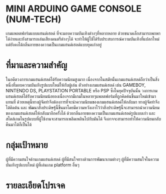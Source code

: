 # MINI ARDUINO GAME CONSOLE (NUM-TECH)
เกมแพลตฟอร์มแบบแฮนด์เฮลด์	ที่จะมอบความบันเทิงต่างๆที่หลากหลาย ด้วยขนาดเล็กสามารถพกพาได้ง่ายและยังสามารถเล่นเสียงดนตรีต่างๆได้ 	จะทำให้ผู้ใช้ได้รับประสบการณ์ความบันเทิงที่แปลกใหม่ 	แต่ยังคงได้กลิ่นอายของความเป็นเกมแฮนด์เฮลด์แบบยุคเก่าอยู่
# ที่มาและความสำคัญ
ในอดีตวงการเกมแฮนด์เฮลด์ได้รับความนิยมสูงมาก เนื่องจากในสมัยนั้นเกมแฮนด์เฮลด์ถือว่าเป็นสิ่งหนึ่งที่มอบความบันเทิงรูปแบบใหม่ให้กับผู้เล่น ตัวอย่างเกมแฮนด์เฮลด์ เช่น GAMEBOY, NINTENDO DS, PLAYSTATION PORTABLE หรือ PSP 
ซึ่งในยุคปัจจุบันนั้น วงการเกมแฮนด์เฮลด์ได้รับความนิยมน้อยลงเนื่องจากมีเกมในหลายๆแพลตฟอร์มที่ถูกคิดค้นขึ้นมาใหม่เข้ามาแทนที่ 
ด้วยเหตุนี้ทางผู้จัดทำจึงต้องการที่จะนำความนิยมของเกมแฮนด์เฮลด์ให้กลับมา ทางผู้จัดทำจึงได้คิดค้น และ พัฒนาสิ่งประดิษฐ์นี้ขึ้นมาโดยมีความหวังเอาไว้ว่าสิ่งประดิษฐ์นี้จะสามารถนำความนิยมของเกมแฮนด์เฮลด์ให้กลับมาอีกครั้งได้ ด้วยกลิ่นอายของความเป็นเกมแฮนด์เฮลด์รูปแบบเก่า และ สไตล์เกมในรูปแบบที่ผู้ใช้งานจะสามารถเพลิดเพลินไปกับมันได้ จึงอาจจะสามารถทำให้ความนิยมกลับคืนมาได้ก็เป็นได้
# กลุ่มเป้าหมาย
ผู้ที่มีความสนใจด้านเกมแฮนด์เฮลด์
ผู้ที่มีสนใจทางด้านการพัฒนาเกมต่างๆ
ผู้ที่มีความสนใจในความบันเทิงรูปแบบใหม่
ผู้ที่เล่นเกม platform อื่นๆ
# รายละเอียดโปรเจค

